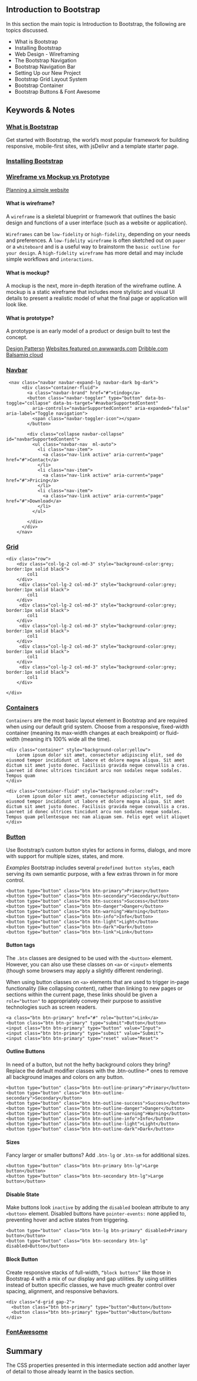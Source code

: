 ## Introduction to Bootstrap
In this section the main topic is Introduction to Bootstrap, the following are topics discussed.

- What is Bootstrap
- Installing Bootstrap
- Web Design - Wireframing
- The Bootstrap Navigation
- Bootstrap Navigation Bar
- Setting Up our New Project
- Bootstrap Grid Layout System
- Bootstrap Container
- Bootstrap Buttons & Font Awesome

## Keywords & Notes
### [What is Bootstrap](https://getbootstrap.com/docs/5.1/getting-started/introduction/)
Get started with Bootstrap, the world’s most popular framework for building responsive, mobile-first sites, with jsDelivr and a template starter page.


### [Installing Bootstrap](https://getbootstrap.com/docs/4.0/getting-started/introduction/)

### [Wireframe vs Mockup vs Prototype](https://www.lucidchart.com/blog/wireframes-vs-mockups)
[Planning a simple website](https://getbootstrap.com/docs/4.0/getting-started/introduction/)

#### What is wireframe?
A `wireframe` is a skeletal blueprint or framework that outlines the basic design and functions of a user interface (such as a website or application).

`Wireframes` can be `low-fidelity` or `high-fidelity`, depending on your needs and preferences. A `low-fidelity wireframe` is often sketched out on `paper` or a `whiteboard` and is a useful way to brainstorm the `basic outline for your design`. A `high-fidelity wireframe` has more detail and may include simple workflows and `interactions`. 

#### What is mockup?
A mockup is the next, more in-depth iteration of the wireframe outline. A mockup is a static wireframe that includes more stylistic and visual UI details to present a realistic model of what the final page or application will look like. 

#### What is prototype?
A prototype is an early model of a product or design built to test the concept.

[Design Pattersn](http://ui-patterns.com/patterns)
[Websites featured on awwwards.com](https://www.awwwards.com/websites/com/)
[Dribble.com](https://dribbble.com/search/website)
[Balsamiq cloud](https://balsamiq.cloud/)

### [Navbar](https://getbootstrap.com/docs/5.1/components/navbar/)
```
 <nav class="navbar navbar-expand-lg navbar-dark bg-dark">
      <div class="container-fluid">
        <a class="navbar-brand" href="#">tindog</a>
        <button class="navbar-toggler" type="button" data-bs-toggle="collapse" data-bs-target="#navbarSupportedContent"
          aria-controls="navbarSupportedContent" aria-expanded="false" aria-label="Toggle navigation">
          <span class="navbar-toggler-icon"></span>
        </button>

        <div class="collapse navbar-collapse" id="navbarSupportedContent">
          <ul class="navbar-nav  ml-auto">
            <li class="nav-item">
              <a class="nav-link active" aria-current="page" href="#">Contact</a>
            </li>
            <li class="nav-item">
              <a class="nav-link active" aria-current="page" href="#">Pricing</a>
            </li>
            <li class="nav-item">
              <a class="nav-link active" aria-current="page" href="#">Download</a>
            </li>
          </ul>

        </div>
      </div>
    </nav>

```

### [Grid](https://getbootstrap.com/docs/4.0/layout/grid/)

```
<div class="row">
    <div class="col-lg-2 col-md-3" style="background-color:grey; border:1px solid black">
        col1
    </div>
     <div class="col-lg-2 col-md-3" style="background-color:grey; border:1px solid black">
        col1
    </div>
     <div class="col-lg-2 col-md-3" style="background-color:grey; border:1px solid black">
        col1
    </div>
     <div class="col-lg-2 col-md-3" style="background-color:grey; border:1px solid black">
        col1
    </div>
     <div class="col-lg-2 col-md-3" style="background-color:grey; border:1px solid black">
        col1
    </div>
     <div class="col-lg-2 col-md-3" style="background-color:grey; border:1px solid black">
        col1
    </div>
    
</div>
```
### [Containers](https://getbootstrap.com/docs/4.0/layout/overview/#containers)
`Containers` are the most basic layout element in Bootstrap and are required when using our default grid system. Choose from a responsive, fixed-width container (meaning its max-width changes at each breakpoint) or fluid-width (meaning it’s 100% wide all the time).

```
<div class="container" style="background-color:yellow">
    Lorem ipsum dolor sit amet, consectetur adipiscing elit, sed do eiusmod tempor incididunt ut labore et dolore magna aliqua. Sit amet dictum sit amet justo donec. Facilisis gravida neque convallis a cras. Laoreet id donec ultrices tincidunt arcu non sodales neque sodales. Tempus quam 
</div>

<div class="container-fluid" style="background-color:red">
    Lorem ipsum dolor sit amet, consectetur adipiscing elit, sed do eiusmod tempor incididunt ut labore et dolore magna aliqua. Sit amet dictum sit amet justo donec. Facilisis gravida neque convallis a cras. Laoreet id donec ultrices tincidunt arcu non sodales neque sodales. Tempus quam pellentesque nec nam aliquam sem. Felis eget velit aliquet 
</div>
```


### [Button](https://getbootstrap.com/docs/5.1/components/buttons/)
Use Bootstrap’s custom button styles for actions in forms, dialogs, and more with support for multiple sizes, states, and more.

*Examples*
Bootstrap includes several `predefined button styles`, each serving its own semantic purpose, with a few extras thrown in for more control.

```
<button type="button" class="btn btn-primary">Primary</button>
<button type="button" class="btn btn-secondary">Secondary</button>
<button type="button" class="btn btn-success">Success</button>
<button type="button" class="btn btn-danger">Danger</button>
<button type="button" class="btn btn-warning">Warning</button>
<button type="button" class="btn btn-info">Info</button>
<button type="button" class="btn btn-light">Light</button>
<button type="button" class="btn btn-dark">Dark</button>
<button type="button" class="btn btn-link">Link</button>
```

#### Button tags
The `.btn` classes are designed to be used with the `<button>` element. However, you can also use these classes on `<a>` or `<input>` elements (though some browsers may apply a slightly different rendering).

When using button classes on `<a>` elements that are used to trigger in-page functionality (like collapsing content), rather than linking to new pages or sections within the current page, these links should be given a `role="button"` to appropriately convey their purpose to assistive technologies such as screen readers.

```
<a class="btn btn-primary" href="#" role="button">Link</a>
<button class="btn btn-primary" type="submit">Button</button>
<input class="btn btn-primary" type="button" value="Input">
<input class="btn btn-primary" type="submit" value="Submit">
<input class="btn btn-primary" type="reset" value="Reset">
```

#### Outline Buttons
In need of a button, but not the hefty background colors they bring? Replace the default modifier classes with the .btn-outline-* ones to remove all background images and colors on any button.

```
<button type="button" class="btn btn-outline-primary">Primary</button>
<button type="button" class="btn btn-outline-secondary">Secondary</button>
<button type="button" class="btn btn-outline-success">Success</button>
<button type="button" class="btn btn-outline-danger">Danger</button>
<button type="button" class="btn btn-outline-warning">Warning</button>
<button type="button" class="btn btn-outline-info">Info</button>
<button type="button" class="btn btn-outline-light">Light</button>
<button type="button" class="btn btn-outline-dark">Dark</button>
```

#### Sizes
Fancy larger or smaller buttons? Add `.btn-lg` or `.btn-sm` for additional sizes.
```
<button type="button" class="btn btn-primary btn-lg">Large button</button>
<button type="button" class="btn btn-secondary btn-lg">Large button</button>
```

#### Disable State
Make buttons look `inactive` by adding the `disabled` boolean attribute to any `<button>` element. Disabled buttons have `pointer-events:` none applied to, preventing hover and active states from triggering.

```
<button type="button" class="btn btn-lg btn-primary" disabled>Primary button</button>
<button type="button" class="btn btn-secondary btn-lg" disabled>Button</button>
```

#### Block Button
Create responsive stacks of full-width, `“block buttons”` like those in Bootstrap 4 with a mix of our display and gap utilities. By using utilities instead of button specific classes, we have much greater control over spacing, alignment, and responsive behaviors.

```
<div class="d-grid gap-2">
  <button class="btn btn-primary" type="button">Button</button>
  <button class="btn btn-primary" type="button">Button</button>
</div>

```

### [FontAwesome](https://fontawesome.com/)



## Summary
The CSS properties presented in this intermediate section add another layer of detail to those already learnt in the basics section. 